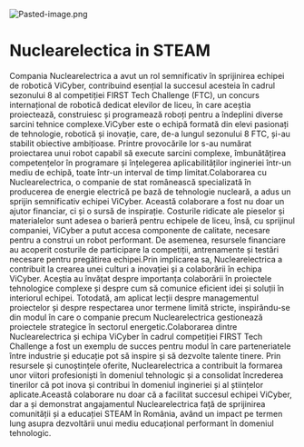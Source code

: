 ![Pasted-image.png](https://i.postimg.cc/Tw4mb4K0/Pasted-image.png)

# Nuclearelectica in STEAM

Compania Nuclearelectrica a avut un rol semnificativ în sprijinirea echipei de robotică ViCyber, contribuind esențial la succesul acesteia în cadrul sezonului 8 al competiției FIRST Tech Challenge (FTC), un concurs internațional de robotică dedicat elevilor de liceu, în care aceștia proiectează, construiesc și programează roboți pentru a îndeplini diverse sarcini tehnice complexe.ViCyber este o echipă formată din elevi pasionați de tehnologie, robotică și inovație, care, de-a lungul sezonului 8 FTC, și-au stabilit obiective ambițioase. Printre provocările lor s-au numărat proiectarea unui robot capabil să execute sarcini complexe, îmbunătățirea competențelor în programare și înțelegerea aplicabilităților ingineriei într-un mediu de echipă, toate într-un interval de timp limitat.Colaborarea cu Nuclearelectrica, o companie de stat românească specializată în producerea de energie electrică pe bază de tehnologie nucleară, a adus un sprijin semnificativ echipei ViCyber. Această colaborare a fost nu doar un ajutor financiar, ci și o sursă de inspirație. Costurile ridicate ale pieselor și materialelor sunt adesea o barieră pentru echipele de liceu, însă, cu sprijinul companiei, ViCyber a putut accesa componente de calitate, necesare pentru a construi un robot performant. De asemenea, resursele financiare au acoperit costurile de participare la competiții, antrenamente și testări necesare pentru pregătirea echipei.Prin implicarea sa, Nuclearelectrica a contribuit la crearea unei culturi a inovației și a colaborării în echipa ViCyber. Aceștia au învățat despre importanța colaborării în proiectele tehnologice complexe și despre cum să comunice eficient idei și soluții în interiorul echipei. Totodată, am aplicat lecții despre managementul proiectelor și despre respectarea unor termene limită stricte, inspirându-se din modul în care o companie precum Nuclearelectrica gestionează proiectele strategice în sectorul energetic.Colaborarea dintre Nuclearelectrica și echipa ViCyber în cadrul competiției FIRST Tech Challenge a fost un exemplu de succes pentru modul în care parteneriatele între industrie și educație pot să inspire și să dezvolte talente tinere. Prin resursele și cunoștințele oferite, Nuclearelectrica a contribuit la formarea unor viitori profesioniști în domeniul tehnologic și a consolidat încrederea tinerilor că pot inova și contribui în domeniul ingineriei și al științelor aplicate.Această colaborare nu doar că a facilitat succesul echipei ViCyber, dar a și demonstrat angajamentul Nuclearelectrica față de sprijinirea comunității și a educației STEAM în România, având un impact pe termen lung asupra dezvoltării unui mediu educațional performant în domeniul tehnologic.